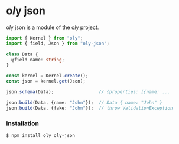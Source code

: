 # o*l*y json

o*l*y json is a module of the [o*l*y project](https://nolyme.github.io/oly).

```ts
import { Kernel } from "oly";
import { field, Json } from "oly-json";

class Data {
  @field name: string;
}

const kernel = Kernel.create();
const json = kernel.get(Json);

json.schema(Data);                 // {properties: [{name: ...

json.build(Data, {name: "John"});  // Data { name: "John" }
json.build(Data, {fake: "John"});  // throw ValidationException
```

### Installation

```bash
$ npm install oly oly-json
```
